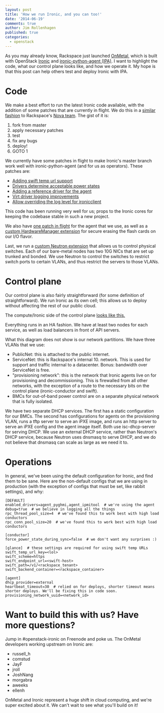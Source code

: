 ```yaml
---
layout: post
title: 'How we run Ironic, and you can too!'
date: '2014-06-19'
comments: true
author: Jim Rollenhagen
published: true
categories:
  - openstack
---
```


As you may already know, Rackspace just launched [OnMetal](http://www.rackspace.com/cloud/servers/onmetal/), which is built with OpenStack [Ironic](https://github.com/openstack/ironic) and [ironic-python-agent (IPA)](https://github.com/openstack/ironic-python-agent). I want to highlight the code, what our control plane looks like, and how we operate it. My hope is that this post can help others test and deploy Ironic with IPA.

<!-- more -->

Code
====

We make a best effort to run the latest Ironic code available, with the addition of some patches that are currently in flight. We do this in a [similar fashion](https://www.youtube.com/watch?v=0D7PbIZLNSM) to Rackspace's [Nova team](http://www.slideshare.net/JesseKeating/scaling-openstack). The gist of it is:

1. fork from master
2. apply necessary patches
3. test
4. fix any bugs
5. deploy!
6. GOTO 1

We currently have some patches in flight to make Ironic's master branch work well with ironic-python-agent (and for us as operators). These patches are:

* [Adding swift temp url support](https://review.openstack.org/#/c/81391/)
* [Drivers determine acceptable power states](https://review.openstack.org/#/c/86744/)
* [Adding a reference driver for the agent](https://review.openstack.org/#/c/84795/)
* [Virt driver logging improvements](https://review.openstack.org/#/c/97047/)
* [Allow overriding the log level for ironicclient](https://review.openstack.org/#/c/97048/)

This code has been running very well for us; props to the Ironic cores for keeping the codebase stable in such a new project.

We also have [one patch in flight](https://review.openstack.org/#/c/99666/) for the agent that we use, as well as a [custom HardwareManager extension](https://github.com/rackerlabs/onmetal-ironic-hardware-manager) for secure erasing the flash cards on our I/O flavor.

Last, we run a [custom Neutron extension](https://github.com/rackerlabs/ironic-neutron-plugin) that allows us to control physical switches. Each of our bare-metal nodes has two 10G NICs that are set up trunked and bonded. We use Neutron to control the switches to restrict switch ports to certain VLANs, and thus restrict the servers to those VLANs.

Control plane
=============

Our control plane is also fairly straightforward (for some definition of straightforward). We run Ironic as its own cell; this allows us to deploy without affecting the rest of our public cloud.

The compute/Ironic side of the control plane [looks like this.](https://8c9281d7b726ce93a4bd-63b3a98a421b1a8eb26177fc7852e719.ssl.cf5.rackcdn.com/teeth-architecture.png)

Everything runs in an HA fashion. We have at least two nodes for each service, as well as load balancers in front of API servers.

What this diagram does not show is our network partitions. We have three VLANs that we use:

* PublicNet: this is attached to the public internet.
* ServiceNet: this is Rackspace's internal 10. network. This is used for support and traffic internal to a datacenter. Bonus: bandwidth over ServiceNet is free.
* "provisioning network": this is the network that Ironic agents live on for provisioning and decommissioning. This is firewalled from all other networks, with the exception of a route to the necessary bits on the control plane (ironic-conductor and swift).
* BMCs for out-of-band power control are on a separate physical network that is fully isolated.

We have two separate DHCP services. The first has a static configuration for our BMCs. The second has configurations for agents on the provisioning VLAN, runs a tftp server to serve an iPXE image, and runs an http server to serve an iPXE config and the agent image itself. Both use isc-dhcp-server for serving DHCP. We use an external DHCP service, rather than Neutron's DHCP service, because Neutron uses dnsmasq to serve DHCP, and we do not believe that dnsmasq can scale as large as we need it to.

Operations
==========

In general, we've been using the default configuration for Ironic, and find them to be sane. Here are the non-default configs that we are using in production (with the exception of configs that must be set, like rabbit settings), and why:

    [DEFAULT]
    enabled_drivers=agent_pyghmi,agent_ipmitool  # we're using the agent
    debug=true  # we believe in logging all the things
    rpc_thread_pool_size=4  # we've found this to work best with high load conductors
    rpc_conn_pool_size=20  # we've found this to work best with high load conductors

    [conductor]
    force_power_state_during_sync=false  # we don't want any surprises :)

    [glance]  # these settings are required for using swift temp URLs
    swift_temp_url_key=<lol>
    swift_scheme=https
    swift_endpoint_url=<swift-host>
    swift_path=/v1/<rackspace_tenant>
    swift_backend_container=<rackspace_container>

    [agent]
    dhcp_provider=external
    heartbeat_timeout=30  # relied on for deploys, shorter timeout means shorter deploys. We'll be fixing this in code soon.
    provisioning_network_uuid=<network_id>
    
Want to build this with us? Have more questions?
================================================

Jump in #openstack-ironic on Freenode and poke us. The OnMetal developers working upstream on Ironic are:

* russell_h
* comstud
* JayF
* jroll
* JoshNang
* morgabra
* aweeks
* ellenh


OnMetal and Ironic represent a huge shift in cloud computing, and we're super excited about it. We can't wait to see what you'll build on it!

